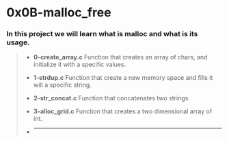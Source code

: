 # 0x0B-malloc_free

### In this project we will learn what is **malloc** and what is its usage.

> - **0-create_array.c** Function that creates an array of chars, and initialize it with a specific values.
>
> - **1-strdup.c** Function that create a new memory space and fills it will a specific string.
>
> - **2-str_concat.c** Function that concatenates two strings.
>
> - **3-alloc_grid.c** Function that creates a two dimensional array of int.
>
> - ****
